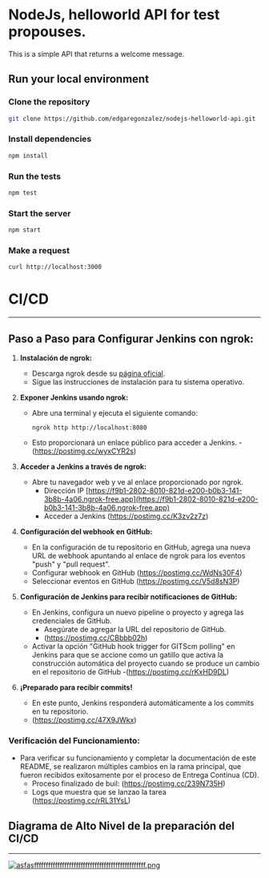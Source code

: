 # NodeJs, helloworld API for test propouses.

This is a simple API that returns a welcome message.

## Run your local environment

### Clone the repository
```bash
git clone https://github.com/edgaregonzalez/nodejs-helloworld-api.git
```

### Install dependencies 

```bash
npm install
```

### Run the tests
```bash
npm test
```

### Start the server
```bash
npm start
```

### Make a request
```bash
curl http://localhost:3000
```

# **CI/CD**
---
## Paso a Paso para Configurar Jenkins con ngrok:

1. **Instalación de ngrok:**
   - Descarga ngrok desde su [página oficial](https://ngrok.com/download).
   - Sigue las instrucciones de instalación para tu sistema operativo.

2. **Exponer Jenkins usando ngrok:**
   - Abre una terminal y ejecuta el siguiente comando:
     ```
     ngrok http http://localhost:8080
     ```
   - Esto proporcionará un enlace público para acceder a Jenkins.
     -(https://postimg.cc/wyxCYR2s)

3. **Acceder a Jenkins a través de ngrok:**
   - Abre tu navegador web y ve al enlace proporcionado por ngrok.
     - Dirección IP [https://f9b1-2802-8010-821d-e200-b0b3-141-3b8b-4a06.ngrok-free.app](https://f9b1-2802-8010-821d-e200-b0b3-141-3b8b-4a06.ngrok-free.app)
     - Acceder a Jenkins (https://postimg.cc/K3zv2z7z) 

4. **Configuración del webhook en GitHub:**
   - En la configuración de tu repositorio en GitHub, agrega una nueva URL de webhook apuntando al enlace de ngrok para los eventos "push" y "pull request".
   - Configurar webhook en GitHub (https://postimg.cc/WdNs30F4) 
   - Seleccionar eventos en GitHub (https://postimg.cc/V5d8sN3P) 

5. **Configuración de Jenkins para recibir notificaciones de GitHub:**
   - En Jenkins, configura un nuevo pipeline o proyecto y agrega las credenciales de GitHub.
     - Asegúrate de agregar la URL del repositorio de GitHub.
     - (https://postimg.cc/CBbbb02h) 
   - Activar la opción "GitHub hook trigger for GITScm polling" en Jenkins para que se accione como un gatillo que activa la construcción automática del proyecto cuando se produce un cambio en el repositorio de GitHub
     -(https://postimg.cc/rKxHD9DL)

6. **¡Preparado para recibir commits!**
   - En este punto, Jenkins responderá automáticamente a los commits en tu repositorio.
   - (https://postimg.cc/47X9JWkx) 

### Verificación del Funcionamiento:

- Para verificar su funcionamiento y completar la documentación de este README, se realizaron múltiples cambios en la rama principal, que fueron recibidos exitosamente por el proceso de Entrega Continua (CD).
  - Proceso finalizado de buil: (https://postimg.cc/239N735H) 
  - Logs que muestra que se lanzao la tarea (https://postimg.cc/rRL31YsL) 

## Diagrama de Alto Nivel de la preparación del CI/CD
---

[![asfasffffffffffffffffffffffffffffffffffffffffffffffff.png](https://i.postimg.cc/K81882Vx/asfasffffffffffffffffffffffffffffffffffffffffffffffff.png)](https://postimg.cc/Mn8S9hqF)
